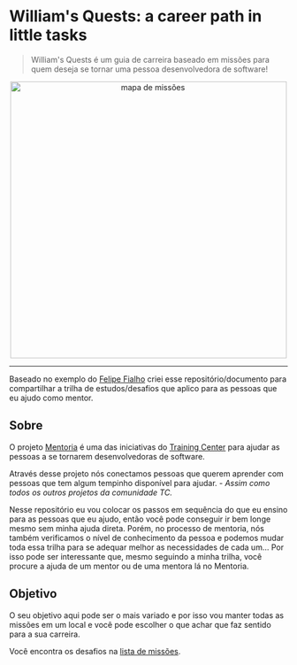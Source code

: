 # William's Quests: a career path in little tasks

> William's Quests é um guia de carreira baseado em missões para quem deseja se tornar uma pessoa desenvolvedora de software!

<p align="center">
  <img src="https://github.com/woliveiras/williams-quests/blob/master/img/tibia-map.png?raw=true" alt="mapa de missões" title="mapa de missões" width="500px">
</p>

---

Baseado no exemplo do [Felipe Fialho](https://github.com/LFeh/felipefriends) criei esse repositório/documento para compartilhar a trilha de estudos/desafios que aplico para as pessoas que eu ajudo como mentor.

## Sobre

O projeto [Mentoria](https://github.com/training-center/mentoria/) é uma das iniciativas do [Training Center](https://trainingcenter.io/) para ajudar as pessoas a se tornarem desenvolvedoras de software.

Através desse projeto nós conectamos pessoas que querem aprender com pessoas que tem algum tempinho disponível para ajudar. - *Assim como todos os outros projetos da comunidade TC.*

Nesse repositório eu vou colocar os passos em sequência do que eu ensino para as pessoas que eu ajudo, então você pode conseguir ir bem longe mesmo sem minha ajuda direta. Porém, no processo de mentoria, nós também verificamos o nível de conhecimento da pessoa e podemos mudar toda essa trilha para se adequar melhor as necessidades de cada um... Por isso pode ser interessante que, mesmo seguindo a minha trilha, você procure a ajuda de um mentor ou de uma mentora lá no Mentoria.

## Objetivo

O seu objetivo aqui pode ser o mais variado e por isso vou manter todas as missões em um local e você pode escolher o que achar que faz sentido para a sua carreira.

Você encontra os desafios na [lista de missões](https://github.com/woliveiras/williams-quests/blob/master/quests-chest/quest-list.md).
